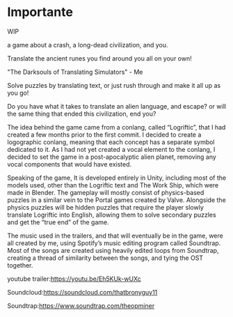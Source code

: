 # Importante
WIP

a game about a crash, a long-dead civilization, and you.


Translate the ancient runes you find around you all on your own!

"The Darksouls of Translating Simulators" - Me

Solve puzzles by translating text, or just rush through and make it all up as you go!


Do you have what it takes to translate an alien language, and escape? or will the same thing that ended this civilization, end you?


The idea behind the game came from a conlang, called “Logriftic”, that I had created a few months prior to the first commit. I decided to create a logographic conlang, meaning that each concept has a separate symbol dedicated to it. As I had not yet created a vocal element to the conlang, I decided to set the game in a post-apocalyptic alien planet, removing any vocal components that would have existed. 

Speaking of the game, It is developed entirely in Unity, including most of the models used, other than the Logriftic text and The Work Ship, which were made in Blender. The gameplay will mostly consist of physics-based puzzles in a similar vein to the Portal games created by Valve. Alongside the physics puzzles will be hidden puzzles that require the player slowly translate Logriftic into English, allowing them to solve secondary puzzles and get the “true end” of the game. 

The music used in the trailers, and that will eventually be in the game, were all created by me, using Spotify’s music editing program called Soundtrap. Most of the songs are created using heavily edited loops from Soundtrap, creating a thread of similarity between the songs, and tying the OST together.

youtube trailer:https://youtu.be/Eh5KUk-wUXc

Soundcloud:https://soundcloud.com/thatbronyguy11

Soundtrap:https://www.soundtrap.com/theopminer
